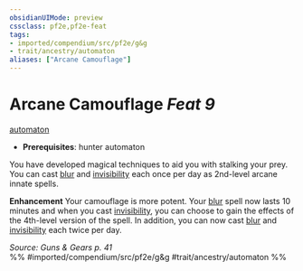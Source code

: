 ```yaml
---
obsidianUIMode: preview
cssclass: pf2e,pf2e-feat
tags:
- imported/compendium/src/pf2e/g&g
- trait/ancestry/automaton
aliases: ["Arcane Camouflage"]
---
```

# Arcane Camouflage  *Feat 9*  
[automaton](automaton-g-g.md)  

- **Prerequisites**: hunter automaton

You have developed magical techniques to aid you with stalking your prey. You can cast [blur](../spells/blur.md) and [invisibility](../spells/invisibility.md) each once per day as 2nd-level arcane innate spells.

**Enhancement** Your camouflage is more potent. Your [blur](../spells/blur.md) spell now lasts 10 minutes and when you cast [invisibility](../spells/invisibility.md), you can choose to gain the effects of the 4th-level version of the spell. In addition, you can now cast [blur](../spells/blur.md) and [invisibility](../spells/invisibility.md) each twice per day.

*Source: Guns & Gears p. 41*  
%% #imported/compendium/src/pf2e/g&g #trait/ancestry/automaton %%